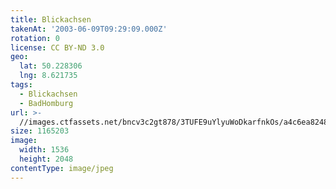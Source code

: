 ```yaml
---
title: Blickachsen
takenAt: '2003-06-09T09:29:09.000Z'
rotation: 0
license: CC BY-ND 3.0
geo:
  lat: 50.228306
  lng: 8.621735
tags:
  - Blickachsen
  - BadHomburg
url: >-
  //images.ctfassets.net/bncv3c2gt878/3TUFE9uYlyuWoDkarfnkOs/a4c6ea8248bc085a45406727cb852bff/blickachsen_4540411012_o
size: 1165203
image:
  width: 1536
  height: 2048
contentType: image/jpeg
---
```


